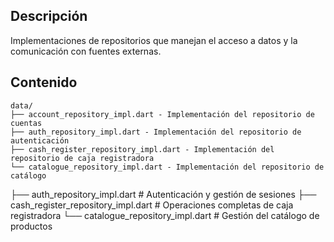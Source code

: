 ## Descripción
Implementaciones de repositorios que manejan el acceso a datos y la comunicación con fuentes externas.

## Contenido
```
data/
├── account_repository_impl.dart - Implementación del repositorio de cuentas
├── auth_repository_impl.dart - Implementación del repositorio de autenticación
├── cash_register_repository_impl.dart - Implementación del repositorio de caja registradora
└── catalogue_repository_impl.dart - Implementación del repositorio de catálogo
```
├── auth_repository_impl.dart       # Autenticación y gestión de sesiones 
├── cash_register_repository_impl.dart # Operaciones completas de caja registradora
└── catalogue_repository_impl.dart  # Gestión del catálogo de productos
```
